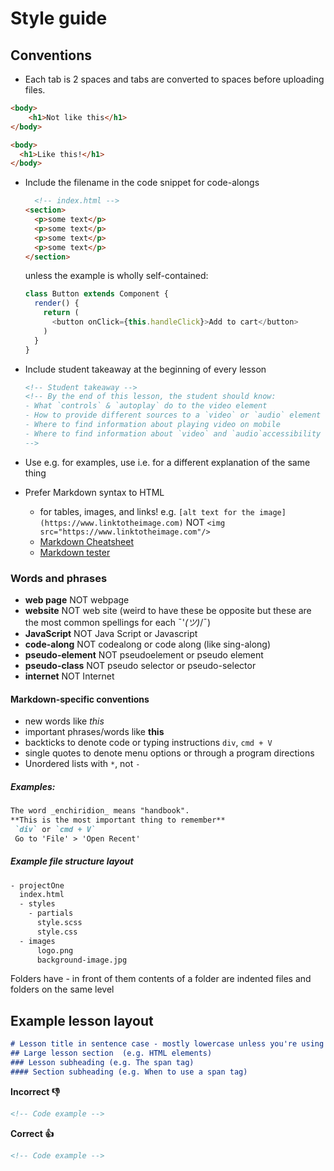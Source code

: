 # Style guide

## Conventions
* Each tab is 2 spaces and tabs are converted to spaces before uploading files.


```html
<body>
    <h1>Not like this</h1>
</body>
```

```html
<body>
  <h1>Like this!</h1>
</body>
```

* Include the filename in the code snippet for code-alongs
  ```html
    <!-- index.html -->
  <section>
    <p>some text</p>
    <p>some text</p>
    <p>some text</p>
    <p>some text</p>
  </section>
  ```
  unless the example is wholly self-contained:

  ```javascript
  class Button extends Component {
    render() {
      return (
        <button onClick={this.handleClick}>Add to cart</button>
      )
    }
  }
  ```
* Include student takeaway at the beginning of every lesson
  ```markdown
  <!-- Student takeaway -->
  <!-- By the end of this lesson, the student should know:
  - What `controls` & `autoplay` do to the video element 
  - How to provide different sources to a `video` or `audio` element
  - Where to find information about playing video on mobile
  - Where to find information about `video` and `audio`accessibility
  -->
  ```
* Use e.g. for examples, use i.e. for a different explanation of the same thing

* Prefer Markdown syntax to HTML 
  * for tables, images, and links! e.g. `[alt text for the image](https://www.linktotheimage.com)` NOT `<img src="https://www.linktotheimage.com"/>`
  * [Markdown Cheatsheet](https://github.com/adam-p/markdown-here/wiki/Markdown-Cheatsheet)
  * [Markdown tester](https://markdown-here.com/livedemo.html)

### Words and phrases
* **web page** NOT webpage
* **website** NOT web site (weird to have these be opposite but these are the most common spellings for each ¯\'_(ツ)_/¯)
* **JavaScript** NOT Java Script or Javascript
* **code-along** NOT codealong or code along (like sing-along)
* **pseudo-element** NOT pseudoelement or pseudo element
* **pseudo-class** NOT pseudo selector or pseudo-selector
* **internet** NOT Internet

#### Markdown-specific conventions
* new words like _this_
* important phrases/words like **this**
* backticks to denote code or typing instructions `div`, `cmd + V`
* single quotes to denote menu options or through a program directions
* Unordered lists with `*`, not `-`

##### Examples:
```markdown
The word _enchiridion_ means "handbook".
**This is the most important thing to remember**
 `div` or `cmd + V`
 Go to 'File' > 'Open Recent' 
```
##### Example file structure layout
```bash
- projectOne
  index.html
  - styles 
    - partials
      style.scss
      style.css
  - images
      logo.png
      background-image.jpg
```
Folders have - in front of them
contents of a folder are indented
files and folders on the same level 

## Example lesson layout
```markdown
# Lesson title in sentence case - mostly lowercase unless you're using a name like HTML or React Router
## Large lesson section  (e.g. HTML elements)
### Lesson subheading (e.g. The span tag)
#### Section subheading (e.g. When to use a span tag)
```

**Incorrect 👎**
```html
<!-- Code example -->
```

**Correct 👍**
```html
<!-- Code example -->
```
